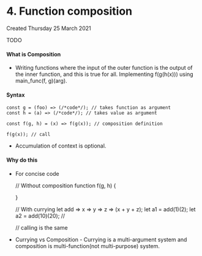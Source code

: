 # 4. Function composition
Created Thursday 25 March 2021

TODO

#### What is Composition

- Writing functions where the input of the outer function is the output of the inner function, and this is true for all. Implementing f(g(h(x))) using main_func(f, g)(arg).

#### Syntax

    const g = (foo) => (/*code*/); // takes function as argument
    const h = (a) => (/*code*/); // takes value as argument

    const f(g, h) = (x) => f(g(x)); // composition definition

    f(g(x)); // call

- Accumulation of context is optional.

#### Why do this

- For concise code

  // Without composition
  function f(g, h)
  {

  }

  // With currying
  let add => x => y => z => (x + y + z);
  let a1 = add(1)(2);
  let a2 = add(10)(20); //

  // calling is the same

- Currying vs Composition - Currying is a multi-argument system and composition is multi-function(not multi-purpose) system.

